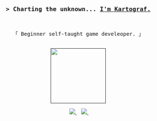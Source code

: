 <!-- Intro  -->
<h3 align="center">
        <samp>&gt; Charting the unknown... 
                <b><a target="_blank" href="https://kartogra-f.github.io/">I'm Kartograf.</a></b>
        </samp>
</h3>
<br>

<p align="center">
        <samp>
                「 Beginner self-taught game develeoper. 」
                <br>
                <br>
        </samp>
</p>
<p align='center'>
  <a href=""><img src="https://github-readme-stats.vercel.app/api?username=kartogra-f&theme=rose_pine" height="150"/a> 
</p>
  
<p align='center'>
  </a>&nbsp;&nbsp;
  <a href="https://twitter.com/Kartograf_er">
    <img src="https://img.shields.io/badge/twitter-C9CBFF.svg?&style=for-the-badge&logo=twitter&logoColor=white" />        
  </a>&nbsp;&nbsp;
  <a href="https://kartogra-f.github.io/">
    <img src="https://img.shields.io/badge/website-C9CBFF.svg?&style=for-the-badge&logo=website&logoColor=white" />        
  </a>&nbsp;&nbsp;
</p>
